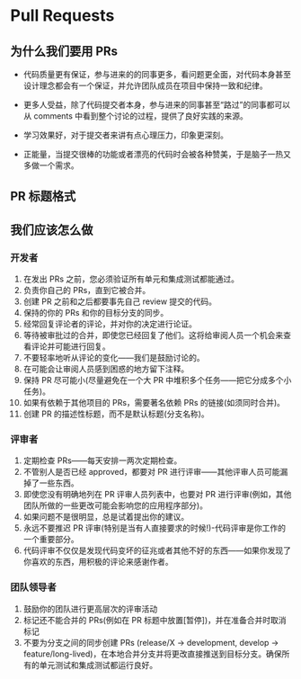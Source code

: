 # Pull Requests

## 为什么我们要用 PRs

- 代码质量更有保证，参与进来的的同事更多，看问题更全面，对代码本身甚至设计理念都会有一个保证，并允许团队成员在项目中保持一致和纪律。

- 更多人受益，除了代码提交者本身，参与进来的同事甚至“路过”的同事都可以从 comments 中看到整个讨论的过程，提供了良好实践的来源。

- 学习效果好，对于提交者来讲有点心理压力，印象更深刻。

- 正能量，当提交很棒的功能或者漂亮的代码时会被各种赞美，于是脑子一热又多做一个需求。

## PR 标题格式

## 我们应该怎么做

### 开发者

1. 在发出 PRs 之前，您必须验证所有单元和集成测试都能通过。
2. 负责你自己的 PRs，直到它被合并。
3. 创建 PR 之前和之后都要事先自己 review 提交的代码。
4. 保持的你的 PRs 和你的目标分支的同步。
5. 经常回复评论者的评论，并对你的决定进行论证。
6. 等待被审批过的合并，即使您已经回复了他们。这将给审阅人员一个机会来查看评论并可能进行回复。
7. 不要轻率地听从评论的变化——我们是鼓励讨论的。
8. 在可能会让审阅人员感到困惑的地方留下注释。
9. 保持 PR 尽可能小(尽量避免在一个大 PR 中堆积多个任务——把它分成多个小任务)。
10. 如果有依赖于其他项目的 PRs，需要著名依赖 PRs 的链接(如须同时合并)。
11. 创建 PR 的描述性标题，而不是默认标题(分支名称)。

### 评审者

1. 定期检查 PRs——每天安排一两次定期检查。
2. 不管别人是否已经 approved，都要对 PR 进行评审——其他评审人员可能漏掉了一些东西。
3. 即使您没有明确地列在 PR 评审人员列表中，也要对 PR 进行评审(例如，其他团队所做的一些更改可能会影响您的应用程序部分)。
4. 如果问题不是很明显，总是试着提出你的建议。
5. 永远不要推迟 PR 评审(特别是当有人直接要求的时候!)-代码评审是你工作的一个重要部分。
6. 代码评审不仅仅是发现代码变坏的征兆或者其他不好的东西——如果你发现了你喜欢的东西，用积极的评论来感谢作者。

### 团队领导者

1. 鼓励你的团队进行更高层次的评审活动
2. 标记还不能合并的 PRs(例如在 PR 标题中放置[暂停])，并在准备合并时取消标记
3. 不要为分支之间的同步创建 PRs (release/X -> development, develop -> feature/long-lived)，在本地合并分支并将更改直接推送到目标分支。确保所有的单元测试和集成测试都运行良好。

